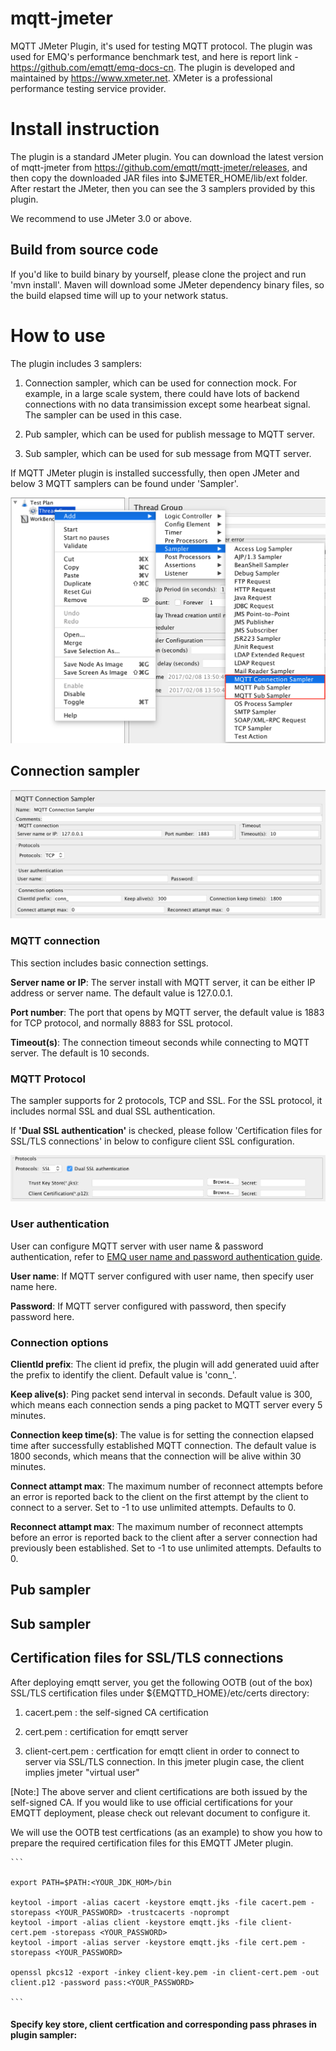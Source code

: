 # mqtt-jmeter
MQTT JMeter Plugin, it's used for testing MQTT protocol. The plugin was used for EMQ's performance benchmark test, and here is report link - https://github.com/emqtt/emq-docs-cn.
The plugin is developed and maintained by https://www.xmeter.net. XMeter is a professional performance testing service provider.

# Install instruction
The plugin is a standard JMeter plugin. You can download the latest version of mqtt-jmeter from https://github.com/emqtt/mqtt-jmeter/releases, and then copy the downloaded JAR files into $JMETER_HOME/lib/ext folder. After restart the JMeter, then you can see the 3 samplers provided by this plugin.

We recommend to use JMeter 3.0 or above. 

## Build from source code

If you'd like to build binary by yourself, please clone the project and run 'mvn install'. Maven will download some JMeter dependency binary files, so the build elapsed time will up to your network status.

# How to use
The plugin includes 3 samplers: 

1) Connection sampler, which can be used for connection mock. For example, in a large scale system, there could have lots of backend connections with no data transimission except some hearbeat signal. The sampler can be used in this case.

2) Pub sampler, which can be used for publish message to MQTT server.

3) Sub sampler, which can be used for sub message from MQTT server.

If MQTT JMeter plugin is installed successfully, then open JMeter and below 3 MQTT samplers can be found under 'Sampler'.

![mqtt_jmeter_plugin](screenshots/mqtt_jmeter_plugin.png)


## Connection sampler

![conn_sampler](screenshots/conn_sampler.png)

### MQTT connection

This section includes basic connection settings.

**Server name or IP**: The server install with MQTT server, it can be either IP address or server name. The default value is 127.0.0.1.

**Port number**: The port that opens by MQTT server, the default value is 1883 for TCP protocol, and normally 8883 for SSL protocol.

**Timeout(s)**: The connection timeout seconds while connecting to MQTT server. The default is 10 seconds.

### MQTT Protocol

The sampler supports for 2 protocols, TCP and SSL. For the SSL protocol, it includes normal SSL and dual SSL authentication. 

If **'Dual SSL authentication'** is checked, please follow 'Certification files for SSL/TLS connections' in below to configure client SSL configuration.

![protocol_setting](screenshots/protocol_setting.png)

### User authentication

User can configure MQTT server with user name & password authentication, refer to [EMQ user name and password authentication guide](http://emqtt.com/docs/v2/guide.html#id3).

**User name**: If MQTT server configured with user name, then specify user name here.

**Password**: If MQTT server configured with password, then specify password here.

### Connection options

**ClientId prefix**: The client id prefix, the plugin will add generated uuid after the prefix to identify the client. Default value is 'conn_'.

**Keep alive(s)**: Ping packet send interval in seconds. Default value is 300, which means each connection sends a ping packet to MQTT server every 5 minutes.

**Connection keep time(s)**: The value is for setting the connection elapsed time after successfully established MQTT connection. The default value is 1800 seconds, which means that the connection will be alive within 30 minutes.

**Connect attampt max**: The maximum number of reconnect attempts before an error is reported back to the client on the first attempt by the client to connect to a server. Set to -1 to use unlimited attempts. Defaults to 0.

**Reconnect attampt max**:  The maximum number of reconnect attempts before an error is reported back to the client after a server connection had previously been established. Set to -1 to use unlimited attempts. Defaults to 0.

## Pub sampler



## Sub sampler

## Certification files for SSL/TLS connections
After deploying emqtt server, you get the following OOTB (out of the box) SSL/TLS certification files under ${EMQTTD_HOME}/etc/certs directory:

1) cacert.pem : the self-signed CA certification 

2) cert.pem : certification for emqtt server

3) client-cert.pem : certfication for emqtt client in order to connect to server via SSL/TLS connection. In this jmeter plugin case, the client implies jmeter "virtual user" 

[Note:] The above server and client certifications are both issued by the self-signed CA. If you would like to use official certifications for your EMQTT deployment, please check out relevant document to configure it.

We will use the OOTB test certfications (as an example) to show you how to prepare the required certification files for this EMQTT JMeter plugin.


	```

	export PATH=$PATH:<YOUR_JDK_HOM>/bin

	keytool -import -alias cacert -keystore emqtt.jks -file cacert.pem -storepass <YOUR_PASSWORD> -trustcacerts -noprompt
	keytool -import -alias client -keystore emqtt.jks -file client-cert.pem -storepass <YOUR_PASSWORD>
	keytool -import -alias server -keystore emqtt.jks -file cert.pem -storepass <YOUR_PASSWORD>

	openssl pkcs12 -export -inkey client-key.pem -in client-cert.pem -out client.p12 -password pass:<YOUR_PASSWORD>

	```


#### Specify key store, client certfication and corresponding pass phrases in plugin sampler:
